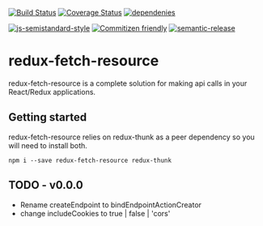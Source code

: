 [![Build Status](https://travis-ci.org/StickyCube/redux-fetch-resource.svg?branch=master)](https://travis-ci.org/StickyCube/redux-fetch-resource) [![Coverage Status](https://coveralls.io/repos/github/StickyCube/redux-fetch-resource/badge.svg?branch=master)](https://coveralls.io/github/StickyCube/redux-fetch-resource?branch=master) [![dependenies](https://david-dm.org/stickycube/redux-fetch-resource.svg)](https://david-dm.org/stickycube/redux-fetch-resource)

[![js-semistandard-style](https://img.shields.io/badge/code%20style-semistandard-brightgreen.svg?style=flat-square)](https://github.com/Flet/semistandard) [![Commitizen friendly](https://img.shields.io/badge/commitizen-friendly-brightgreen.svg)](http://commitizen.github.io/cz-cli/) [![semantic-release](https://img.shields.io/badge/%20%20%F0%9F%93%A6%F0%9F%9A%80-semantic--release-e10079.svg)](https://github.com/semantic-release/semantic-release)

# redux-fetch-resource

redux-fetch-resource is a complete solution for making api calls in your React/Redux applications.

## Getting started

redux-fetch-resource relies on redux-thunk as a peer dependency so you will need to install both.
```
npm i --save redux-fetch-resource redux-thunk
```

## TODO - v0.0.0
* Rename createEndpoint to bindEndpointActionCreator
* change includeCookies to true | false | 'cors'
